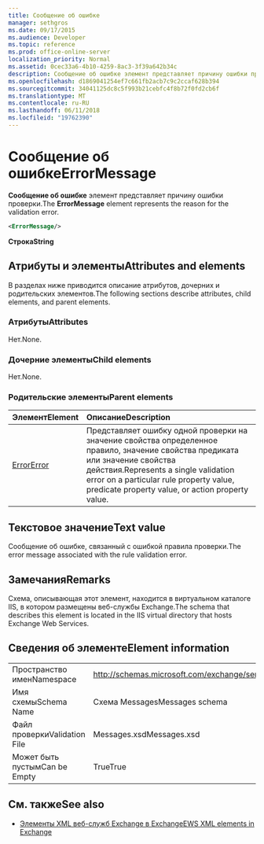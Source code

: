 ```yaml
---
title: Сообщение об ошибке
manager: sethgros
ms.date: 09/17/2015
ms.audience: Developer
ms.topic: reference
ms.prod: office-online-server
localization_priority: Normal
ms.assetid: 0cec33a6-4b10-4259-8ac3-3f39a642b34c
description: Сообщение об ошибке элемент представляет причину ошибки проверки.
ms.openlocfilehash: d1869041254ef7c661fb2acb7c9c2ccaf628b394
ms.sourcegitcommit: 34041125dc8c5f993b21cebfc4f8b72f0fd2cb6f
ms.translationtype: MT
ms.contentlocale: ru-RU
ms.lasthandoff: 06/11/2018
ms.locfileid: "19762390"
---
```

# <a name="errormessage"></a><span data-ttu-id="28808-103">Сообщение об ошибке</span><span class="sxs-lookup"><span data-stu-id="28808-103">ErrorMessage</span></span>

<span data-ttu-id="28808-104">**Сообщение об ошибке** элемент представляет причину ошибки проверки.</span><span class="sxs-lookup"><span data-stu-id="28808-104">The **ErrorMessage** element represents the reason for the validation error.</span></span> 
  
```XML
<ErrorMessage/>
```

 <span data-ttu-id="28808-105">**Строка**</span><span class="sxs-lookup"><span data-stu-id="28808-105">**String**</span></span>
## <a name="attributes-and-elements"></a><span data-ttu-id="28808-106">Атрибуты и элементы</span><span class="sxs-lookup"><span data-stu-id="28808-106">Attributes and elements</span></span>

<span data-ttu-id="28808-107">В разделах ниже приводится описание атрибутов, дочерних и родительских элементов.</span><span class="sxs-lookup"><span data-stu-id="28808-107">The following sections describe attributes, child elements, and parent elements.</span></span>
  
### <a name="attributes"></a><span data-ttu-id="28808-108">Атрибуты</span><span class="sxs-lookup"><span data-stu-id="28808-108">Attributes</span></span>

<span data-ttu-id="28808-109">Нет.</span><span class="sxs-lookup"><span data-stu-id="28808-109">None.</span></span>
  
### <a name="child-elements"></a><span data-ttu-id="28808-110">Дочерние элементы</span><span class="sxs-lookup"><span data-stu-id="28808-110">Child elements</span></span>

<span data-ttu-id="28808-111">Нет.</span><span class="sxs-lookup"><span data-stu-id="28808-111">None.</span></span>
  
### <a name="parent-elements"></a><span data-ttu-id="28808-112">Родительские элементы</span><span class="sxs-lookup"><span data-stu-id="28808-112">Parent elements</span></span>

|<span data-ttu-id="28808-113">**Элемент**</span><span class="sxs-lookup"><span data-stu-id="28808-113">**Element**</span></span>|<span data-ttu-id="28808-114">**Описание**</span><span class="sxs-lookup"><span data-stu-id="28808-114">**Description**</span></span>|
|:-----|:-----|
|[<span data-ttu-id="28808-115">Error</span><span class="sxs-lookup"><span data-stu-id="28808-115">Error</span></span>](error.md) <br/> |<span data-ttu-id="28808-116">Представляет ошибку одной проверки на значение свойства определенное правило, значение свойства предиката или значение свойства действия.</span><span class="sxs-lookup"><span data-stu-id="28808-116">Represents a single validation error on a particular rule property value, predicate property value, or action property value.</span></span>  <br/> |
   
## <a name="text-value"></a><span data-ttu-id="28808-117">Текстовое значение</span><span class="sxs-lookup"><span data-stu-id="28808-117">Text value</span></span>

<span data-ttu-id="28808-118">Сообщение об ошибке, связанный с ошибкой правила проверки.</span><span class="sxs-lookup"><span data-stu-id="28808-118">The error message associated with the rule validation error.</span></span>
  
## <a name="remarks"></a><span data-ttu-id="28808-119">Замечания</span><span class="sxs-lookup"><span data-stu-id="28808-119">Remarks</span></span>

<span data-ttu-id="28808-120">Схема, описывающая этот элемент, находится в виртуальном каталоге IIS, в котором размещены веб-службы Exchange.</span><span class="sxs-lookup"><span data-stu-id="28808-120">The schema that describes this element is located in the IIS virtual directory that hosts Exchange Web Services.</span></span>
  
## <a name="element-information"></a><span data-ttu-id="28808-121">Сведения об элементе</span><span class="sxs-lookup"><span data-stu-id="28808-121">Element information</span></span>

|||
|:-----|:-----|
|<span data-ttu-id="28808-122">Пространство имен</span><span class="sxs-lookup"><span data-stu-id="28808-122">Namespace</span></span>  <br/> |http://schemas.microsoft.com/exchange/services/2006/messages  <br/> |
|<span data-ttu-id="28808-123">Имя схемы</span><span class="sxs-lookup"><span data-stu-id="28808-123">Schema Name</span></span>  <br/> |<span data-ttu-id="28808-124">Схема Messages</span><span class="sxs-lookup"><span data-stu-id="28808-124">Messages schema</span></span>  <br/> |
|<span data-ttu-id="28808-125">Файл проверки</span><span class="sxs-lookup"><span data-stu-id="28808-125">Validation File</span></span>  <br/> |<span data-ttu-id="28808-126">Messages.xsd</span><span class="sxs-lookup"><span data-stu-id="28808-126">Messages.xsd</span></span>  <br/> |
|<span data-ttu-id="28808-127">Может быть пустым</span><span class="sxs-lookup"><span data-stu-id="28808-127">Can be Empty</span></span>  <br/> |<span data-ttu-id="28808-128">True</span><span class="sxs-lookup"><span data-stu-id="28808-128">True</span></span>  <br/> |
   
## <a name="see-also"></a><span data-ttu-id="28808-129">См. также</span><span class="sxs-lookup"><span data-stu-id="28808-129">See also</span></span>



- [<span data-ttu-id="28808-130">Элементы XML веб-служб Exchange в Exchange</span><span class="sxs-lookup"><span data-stu-id="28808-130">EWS XML elements in Exchange</span></span>](ews-xml-elements-in-exchange.md)

